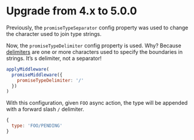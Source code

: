 # Upgrade from 4.x to 5.0.0

Previously, the `promiseTypeSeparator` config property was used to change the character used to join type strings.

Now, the `promiseTypeDelimiter` config property is used. Why? Because [delimiters](https://en.wikipedia.org/wiki/Delimiter) are one or more characters used to specify the boundaries in strings. It’s s delimiter, not a separator!

```js
applyMiddleware(
  promiseMiddleware({
    promiseTypeDelimiter: '/'
  })
)
```

With this configuration, given `FOO` async action, the type will be appended with a forward slash `/` delimiter.

```js
{
  type: 'FOO/PENDING'
}
```
